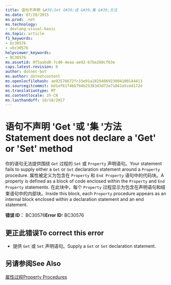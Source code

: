 ```yaml
---
title: 语句不声明 &#39;Get &#39;或 &#39;集 &#39;方法
ms.date: 07/20/2015
ms.prod: .net
ms.technology:
- devlang-visual-basic
ms.topic: article
f1_keywords:
- bc30576
- vbc30576
helpviewer_keywords:
- BC30576
ms.assetid: 0f5aabd8-7cd0-4eaa-ae92-67be260cf63e
caps.latest.revision: 8
author: dotnet-bot
ms.author: dotnetcontent
ms.openlocfilehash: ae92576672fc33e91a2829406923094100144413
ms.sourcegitcommit: bd1ef61f4bb794b25383d3d72e71041a5ced172e
ms.translationtype: MT
ms.contentlocale: zh-CN
ms.lasthandoff: 10/18/2017
---
```

# <a name="statement-does-not-declare-a-39get39-or-39set39-method"></a><span data-ttu-id="b7f01-102">语句不声明 &#39;Get &#39;或 &#39;集 &#39;方法</span><span class="sxs-lookup"><span data-stu-id="b7f01-102">Statement does not declare a &#39;Get&#39; or &#39;Set&#39; method</span></span>
<span data-ttu-id="b7f01-103">你的语句无法提供围绕 `Get` 过程的 `Set` 或 `Property` 声明语句。</span><span class="sxs-lookup"><span data-stu-id="b7f01-103">Your statement fails to supply either a `Get` or `Set` declaration statement around a `Property` procedure.</span></span> <span data-ttu-id="b7f01-104">属性被定义为包含在 `Property` 和 `End Property` 语句中的代码块。</span><span class="sxs-lookup"><span data-stu-id="b7f01-104">A property is defined as a block of code enclosed within the `Property` and `End Property` statements.</span></span> <span data-ttu-id="b7f01-105">在此块中，每个 `Property` 过程显示为包含在声明语句和结束语句中的内部块。</span><span class="sxs-lookup"><span data-stu-id="b7f01-105">Inside this block, each `Property` procedure appears as an internal block enclosed within a declaration statement and an end statement.</span></span>  
  
 <span data-ttu-id="b7f01-106">**错误 ID：** BC30576</span><span class="sxs-lookup"><span data-stu-id="b7f01-106">**Error ID:** BC30576</span></span>  
  
## <a name="to-correct-this-error"></a><span data-ttu-id="b7f01-107">更正此错误</span><span class="sxs-lookup"><span data-stu-id="b7f01-107">To correct this error</span></span>  
  
-   <span data-ttu-id="b7f01-108">提供 `Get` 或 `Set` 声明语句。</span><span class="sxs-lookup"><span data-stu-id="b7f01-108">Supply a `Get` or `Set` declaration statement.</span></span>  
  
## <a name="see-also"></a><span data-ttu-id="b7f01-109">另请参阅</span><span class="sxs-lookup"><span data-stu-id="b7f01-109">See Also</span></span>  
 [<span data-ttu-id="b7f01-110">属性过程</span><span class="sxs-lookup"><span data-stu-id="b7f01-110">Property Procedures</span></span>](../../visual-basic/programming-guide/language-features/procedures/property-procedures.md)
